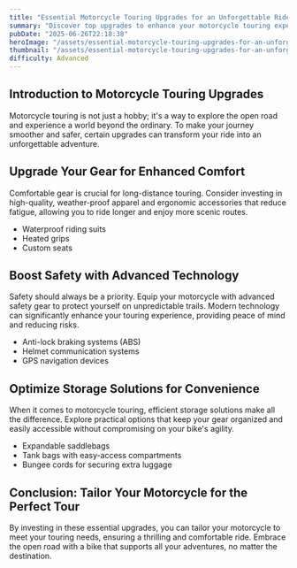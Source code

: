 ```yaml
---
title: "Essential Motorcycle Touring Upgrades for an Unforgettable Ride"
summary: "Discover top upgrades to enhance your motorcycle touring experience and boost safety."
pubDate: "2025-06-26T22:18:38"
heroImage: "/assets/essential-motorcycle-touring-upgrades-for-an-unforgettable-ride-hero.jpg"
thumbnail: "/assets/essential-motorcycle-touring-upgrades-for-an-unforgettable-ride-thumb.jpg"
difficulty: Advanced
---
```


<h2>Introduction to Motorcycle Touring Upgrades</h2>
<p>Motorcycle touring is not just a hobby; it's a way to explore the open road and experience a world beyond the ordinary. To make your journey smoother and safer, certain upgrades can transform your ride into an unforgettable adventure.</p>

<h2>Upgrade Your Gear for Enhanced Comfort</h2>
<p>Comfortable gear is crucial for long-distance touring. Consider investing in high-quality, weather-proof apparel and ergonomic accessories that reduce fatigue, allowing you to ride longer and enjoy more scenic routes.</p>
<ul>
  <li>Waterproof riding suits</li>
  <li>Heated grips</li>
  <li>Custom seats</li>
</ul>

<h2>Boost Safety with Advanced Technology</h2>
<p>Safety should always be a priority. Equip your motorcycle with advanced safety gear to protect yourself on unpredictable trails. Modern technology can significantly enhance your touring experience, providing peace of mind and reducing risks.</p>
<ul>
  <li>Anti-lock braking systems (ABS)</li>
  <li>Helmet communication systems</li>
  <li>GPS navigation devices</li>
</ul>

<h2>Optimize Storage Solutions for Convenience</h2>
<p>When it comes to motorcycle touring, efficient storage solutions make all the difference. Explore practical options that keep your gear organized and easily accessible without compromising on your bike's agility.</p>
<ul>
  <li>Expandable saddlebags</li>
  <li>Tank bags with easy-access compartments</li>
  <li>Bungee cords for securing extra luggage</li>
</ul>

<h2>Conclusion: Tailor Your Motorcycle for the Perfect Tour</h2>
<p>By investing in these essential upgrades, you can tailor your motorcycle to meet your touring needs, ensuring a thrilling and comfortable ride. Embrace the open road with a bike that supports all your adventures, no matter the destination.</p>